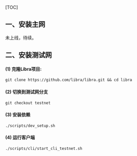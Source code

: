 

[TOC]

## 一、安装主网

未上线，待续。

## 二、安装测试网

#### (1) 克隆Libra项目:

```
git clone https://github.com/libra/libra.git && cd libra
```

#### (2) 切换到测试网分支

```
git checkout testnet
```

#### (3) 安装依赖

```
./scripts/dev_setup.sh
```

#### (4) 运行客户端

```
./scripts/cli/start_cli_testnet.sh
```

